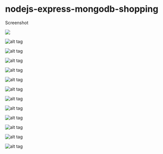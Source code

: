 
# nodejs-express-mongodb-shopping

Screenshot

<img src='https://s14.postimg.org/d1fwj9q41/image.png'>

![alt tag](https://lh6.googleusercontent.com/OnTqMaPeBJ9SgLp54FuruKyYAmLoDs7gkhxHDl_s2D1fFZlJXlvb7DvMFGjvwHIg7PXV4wU9XrX1TAE=w1280-h661-rw)

![alt tag](https://lh5.googleusercontent.com/nFGfbU0FywqRqmpdO0c0pl8aRgBlmpaGdUfi00QINbrhgIIIT33j5zsVs9NQZIvbINYYrnvaV8dD9Mg=w1280-h661-rw)

![alt tag](https://lh6.googleusercontent.com/q2ARqYkomoioqkeLF2QJP9uHtzJJQEXdqlrNKYHbc3oHiFSG9TcGAwtZDHjzm38QMK0q8juAy7nbfY8=w1280-h661)

![alt tag](https://lh5.googleusercontent.com/QEy5a-KJiaIVNilNqkfCGwMnwo28aRyqCdUeudQR6eg4P5vixYOaW41cNSDk_CDexreovrL-cdx9DRw=w1280-h661-rw)

![alt tag](https://lh5.googleusercontent.com/Fci7_WdNqEEXh3E0PoGIdvNtojsWMTTTqrrsufNPugBrbVqAUxuqiwvFNgQQpjd1gPi-OgWTyNx1Jkg=w1280-h661-rw)

![alt tag](https://lh3.googleusercontent.com/HEhVovxwyxIyp_oE47wzd93W3Z2MBY9IAQuL57nyn0ujauEhrZaEuqKWDCtQJDtgFGVh5NMx-WmJKO4=w1280-h661-rw)

![alt tag](https://lh5.googleusercontent.com/Pz2_Opa4oTJaH-E196I8g-dFlDJvYLsVRxczJvtk7VVXpDjDjRPxPA6QQyBytrHOCi2O2TSuy3eRKQ4=w1280-h661-rw)

![alt tag](https://lh5.googleusercontent.com/xz66yd0vjhkwb_KFRdnUI8l13cma0W6hKHAWcxJ-wd6_uuMfuGmuOHi3I09h-gFu6fH08DHBUfTcIkQ=w1280-h661-rw)

![alt tag](https://lh5.googleusercontent.com/E1gI4PfnmKvSEg60h_RiLYch4zHYahojVZpG_cR5JecLV9qQGkyWd3sKTmQsTUHB38XIqqoclrv_9aY=w1280-h661-rw)

![alt tag](https://lh3.googleusercontent.com/ihYLNHSehpXbdMuN__y4ZwwYRoOj2PrhQhVtKQaxHEmLzRqu-ysqPQrsu_clv_fMKo4v_Dk2IatbIW0=w1280-h661-rw)

![alt tag](https://lh6.googleusercontent.com/pFt7lgz5Ymipl2tfMl2fCtmtfsWlFKhKpyliT-CJLGd1x1t4mnXaJ1SEhwrwgo9DhVFM2jFrlRYT43c=w1280-h661-rw)

![alt tag](https://lh5.googleusercontent.com/Io9r7X_Hl53hOu64arAH0IROFlLMjR_aCtCFfkFpJimQelb3U-TWpBH8_674fLruIoj4T-s69ep7Bns=w1280-h661)
